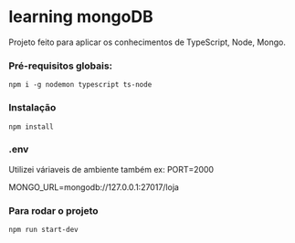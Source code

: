 # learning mongoDB
Projeto feito para aplicar os conhecimentos de TypeScript, Node, Mongo.

### Pré-requisitos globais:
`npm i -g nodemon typescript ts-node`

### Instalação
`npm install`

### .env
Utilizei váriaveis de ambiente também 
ex:
PORT=2000

MONGO_URL=mongodb://127.0.0.1:27017/loja

### Para rodar o projeto
`npm run start-dev`
